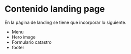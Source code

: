 # Contenido landing page

En la página de landing se tiene que incorporar lo siguiente.
* Menu
* Hero image
* Formulario catastro
* footer